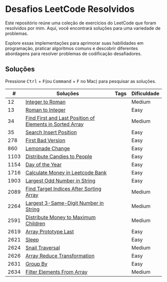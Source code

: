 
# Desafios LeetCode Resolvidos

Este repositório reúne uma coleção de exercícios do LeetCode que foram resolvidos por mim. Aqui, você encontrará soluções para uma variedade de problemas.

Explore essas implementações para aprimorar suas habilidades em programação, praticar algoritmos comuns e descobrir diferentes abordagens para resolver problemas de codificação desafiadores.

## Soluções

Pressione <kbd>Ctrl</kbd> + <kbd>F</kbd>(ou <kbd>Command</kbd> + <kbd>F</kbd> no Mac) para pesquisar as soluções.

| #    | Soluções                                                                                                                                                                 | Tags | Dificuldade |
| ---- | ------------------------------------------------------------------------------------------------------------------------------------------------------------------------ | ---- | ----------- |
| 12   | [Integer to Roman](/blob/master/solution/12%20-%20Integer%20to%20Roman.js)                                                                                               |      | Medium      |
| 13   | [Roman to Integer](/blob/master/solution/13%20-%20Roman%20to%20Integer.js)                                                                                               |      | Easy        |
| 34   | [Find First and Last Position of Elements in Sorted Array](/blob/master/solution/34%20-%20Find%20First%20and%20Last%20Position%20of%20Elements%20in%20Sorted%20Array.js) |      | Medium      |
| 35   | [Search Insert Position](/blob/master/solution/35%20-%20Search%20Insert%20Position.js)                                                                                   |      | Easy        |
| 278  | [First Bad Version](/blob/master/solution/278%20-%20First%20Bad%20Version.js)                                                                                            |      | Easy        |
| 860  | [Lemonade Change](/blob/master/solution/860%20-%20Lemonade%20Change.js)                                                                                                  |      | Easy        |
| 1103 | [Distribute Candies to People](/blob/master/solution/1103%20-%20Distribute%20Candies%20to%20People.js)                                                                   |      | Easy        |
| 1154 | [Day of the Year](/blob/master/solution/1154%20-%20Day%20of%20the%20Year.js)                                                                                             |      | Easy        |
| 1716 | [Calculate Money in Leetcode Bank](/blob/master/solution/1716%20-%20Calculate%20Money%20in%20Leetcode%20Bank.js)                                                         |      | Easy        |
| 1903 | [Largest Odd Number in String](/blob/master/solution/1903%20-%20Largest%20Odd%20Number%20in%20String.js)                                                                 |      | Easy        |
| 2089 | [Find Target Indices After Sorting Array](/blob/master/solution/2089%20-%20Find%20Target%20Indices%20After%20Sorting%20Array.js)                                         |      | Medium      |
| 2264 | [Largest 3-Same-Digit Number in String](/blob/master/solution/2264%20-%20Largest%203-Same-Digit%20Number%20in%20String.js)                                               |      | Medium      |
| 2591 | [Distribute Money to Maximum Children](/blob/master/solution/2591%20-%20Distribute%20Money%20to%20Maximum%20Children.js)                                                 |      | Medium      |
| 2619 | [Array Prototype Last](/blob/master/solution/2619%20-%20Array%20Prototype%20Last.js)                                                                                     |      | Easy        |
| 2621 | [Sleep](/blob/master/solution/2621%20-%20Sleep.js)                                                                                                                       |      | Easy        |
| 2624 | [Snail Traversal](/blob/master/solution/2624%20-%20Snail%20Traversal.js)                                                                                                 |      | Medium      |
| 2626 | [Array Reduce Transformation](/blob/master/solution/2626%20-%20Array%20Reduce%20Transformation.js)                                                                       |      | Easy        |
| 2631 | [Group By](/blob/master/solution/2631%20-%Group%20By)                                                                                                                    |      | Easy        |
| 2634 | [Filter Elements From Array](/blob/master/solution/2634%20-%20Filter%20Elements%20From%20Array.js)                                                                       |      | Medium      |